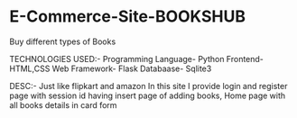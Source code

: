 # E-Commerce-Site-BOOKSHUB

Buy different types of Books

TECHNOLOGIES USED:-
Programming Language- Python
Frontend- HTML,CSS
Web Framework- Flask
Databaase- Sqlite3

DESC:- Just like flipkart and amazon In this site I provide login and register page with session id 
having insert page of adding books, Home page with all books details in card form 

